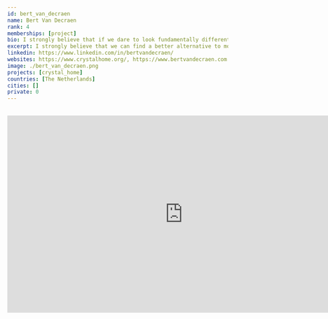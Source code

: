 ```yaml
---
id: bert_van_decraen
name: Bert Van Decraen
rank: 4
memberships: [project]
bio: I strongly believe that if we dare to look fundamentally different at most things, we can find a better and more sustainable alternative to most of the challenges in our path. Alternatives that contribute to our society and ourselves. By the time my daughter and the younger generation can choose where and how they will live, what they want to do in life that they have a different system than they do today and can live in and with a healthy environment. Crystal home is just a first step towards humanising our industries and by doing so have a positive impact on the place we all love; Our Planet.
excerpt: I strongly believe that we can find a better alternative to most of the challenges in our path.
linkedin: https://www.linkedin.com/in/bertvandecraen/
websites: https://www.crystalhome.org/, https://www.bertvandecraen.com
image: ./bert_van_decraen.png
projects: [crystal_home]
countries: [The Netherlands]
cities: []
private: 0
---
```


<BR>

<iframe src="https://player.vimeo.com/video/432586040" width="800" height="450" frameborder="0" allow="autoplay; fullscreen" allowfullscreen></iframe>

<BR>
